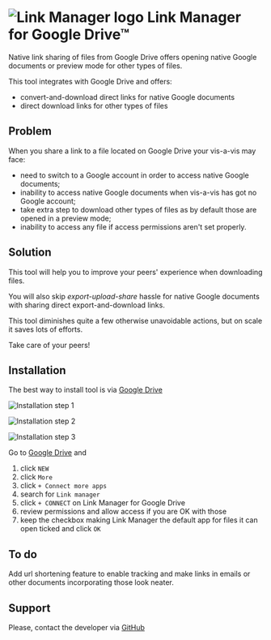 # ![Link Manager logo](https://oleksiyrudenko.github.io/gd-linkman/favicon-96x96.png "Link Manager logo") Link Manager for Google Drive™

Native link sharing of files from Google Drive offers 
opening native Google documents or preview mode 
for other types of files.

This tool integrates with Google Drive and offers:
 * convert-and-download direct links for native Google documents
 * direct download links for other types of files
 
## Problem

When you share a link to a file located on Google Drive your vis-a-vis may face:
* need to switch to a Google account in order to access native Google documents;
* inability to access native Google documents when vis-a-vis has got no Google account;
* take extra step to download other types of files as by default those are opened in a preview mode;
* inability to access any file if access permissions aren't set properly.

## Solution

This tool will help you to improve your peers'
experience when downloading files.

You will also skip _export-upload-share_ hassle 
for native Google documents with sharing direct
export-and-download links.

This tool diminishes quite a few otherwise unavoidable actions,
but on scale it saves lots of efforts.

Take care of your peers!

## Installation

The best way to install tool is via [Google Drive](https://drive.google.com/)

![Installation step 1](https://cdn.rawgit.com/OleksiyRudenko/link-manager-for-google-drive-gas/c6bc52d2/assets/cws/cws-promo/sshot-00-gd-install-01(640x400).png)

![Installation step 2](https://cdn.rawgit.com/OleksiyRudenko/link-manager-for-google-drive-gas/c6bc52d2/assets/cws/cws-promo/sshot-00-gd-install-02(640x400).png)

![Installation step 3](https://cdn.rawgit.com/OleksiyRudenko/link-manager-for-google-drive-gas/c6bc52d2/assets/cws/cws-promo/sshot-00-gd-install-03(640x400).png)

Go to [Google Drive](https://drive.google.com/) and
1. click `NEW`
1. click `More`
1. click `+ Connect more apps`
1. search for `Link manager`
1. click `+ CONNECT` on Link Manager for Google Drive
1. review permissions and allow access if you are OK with those
1. keep the checkbox making Link Manager the default app for files
   it can open ticked and click `OK`


## To do

Add url shortening feature to enable tracking
and make links in emails or other documents
incorporating those look neater.

## Support

Please, contact the developer via
[GitHub](https://github.com/OleksiyRudenko)

